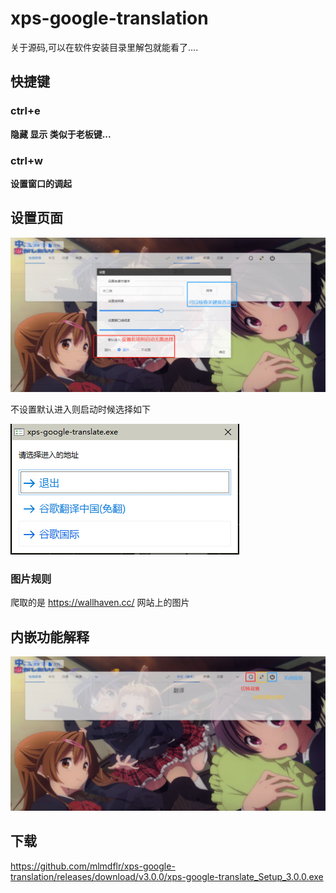 # xps-google-translation

关于源码,可以在软件安装目录里解包就能看了....

## 快捷键

### ctrl+e

**隐藏 显示 类似于老板键...**

### ctrl+w

**设置窗口的调起**

## 设置页面

![image-20211109174954158](README.assets/image-20211109174954158.png)

不设置默认进入则启动时候选择如下

![image-20211109175203783](README.assets/image-20211109175203783.png)

### 图片规则

爬取的是  https://wallhaven.cc/  网站上的图片

## 内嵌功能解释

![image-20211109174648911](README.assets/image-20211109174648911.png)

## 下载

https://github.com/mlmdflr/xps-google-translation/releases/download/v3.0.0/xps-google-translate_Setup_3.0.0.exe
